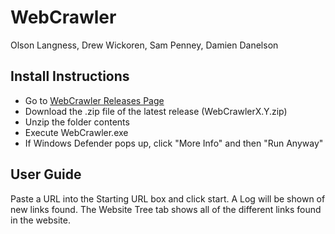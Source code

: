 # WebCrawler
Olson Langness, Drew Wickoren, Sam Penney, Damien Danelson

## Install Instructions

- Go to [WebCrawler Releases Page](https://github.com/olangness/WebCrawler/releases)
- Download the .zip file of the latest release (WebCrawlerX.Y.zip)
- Unzip the folder contents
- Execute WebCrawler.exe
- If Windows Defender pops up, click "More Info" and then "Run Anyway"
## User Guide

Paste a URL into the Starting URL box and click start. A Log will be shown of new links found. The Website Tree tab shows all of the different links found in the website.
